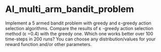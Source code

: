 # AI_multi_arm_bandit_problem
Implement a 5 armed bandit problem with greedy and ɛ-greedy action selection algorithms.
Compare the results of ɛ -greedy action selection method (ɛ =0.4) with the greedy one. 
Which one works better over 100 time-steps in 200 runs?
You can choose any distribution/values for your reward function and/or other parameters.

